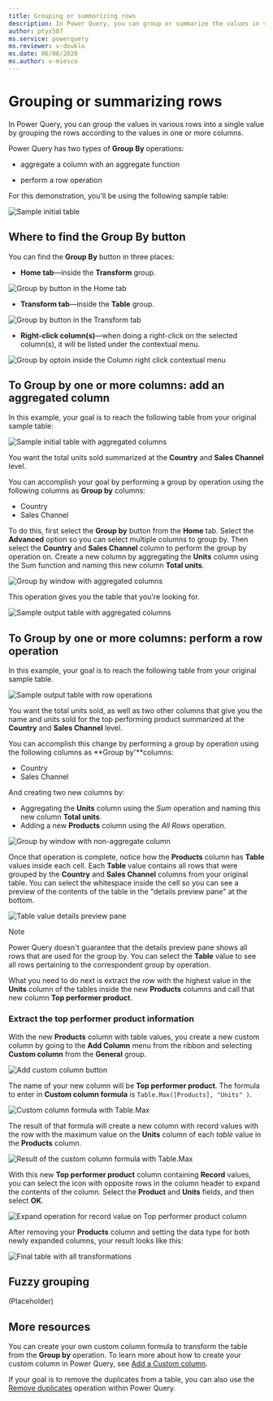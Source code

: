 ```yaml
---
title: Grouping or summarizing rows
description: In Power Query, you can group or summarize the values in various rows into a single value by grouping the rows according to the values in one or more columns. Power Query has two types of Group By operations: aggregate a column with an aggregate function, or perform a row operation.
author: ptyx507
ms.service: powerquery
ms.reviewer: v-douklo
ms.date: 06/08/2020
ms.author: v-miesco
---
```


# Grouping or summarizing rows

In Power Query, you can group the values in various rows into a single value by grouping the rows according to the values in one or more columns. 

Power Query has two types of **Group By** operations:

* aggregate a column with an aggregate function

* perform a row operation

For this demonstration, you'll be using the following sample table:

![Sample initial table](images/me-group-by-initial-table.png)

## Where to find the Group By button

You can find the **Group By** button in three places:

* **Home tab**&mdash;inside the **Transform** group.

![Group by button in the Home tab](images/me-group-by-home-icon.png)

* **Transform tab**&mdash;inside the **Table** group. 

![Group by button in the Transform tab](images/me-group-by-transform-icon.png)

* **Right-click column(s)**&mdash;when doing a right-click on the selected column(s), it will be listed under the contextual menu.

![Group by optoin inside the Column right click contextual menu](images/me-group-by-right-click-icon.png)

## To Group by one or more columns: add an aggregated column

In this example, your goal is to reach the following table from your original sample table:

![Sample initial table with aggregated columns](images/me-group-by-add-aggregated-column.png)

You want the total units sold summarized at the **Country** and **Sales Channel** level.

You can accomplish your goal by performing a group by operation using the following columns as **Group by** columns:
* Country
* Sales Channel

To do this, first select the **Group by** button from the **Home** tab. Select the **Advanced** option so you can select multiple columns to group by. Then select the **Country** and **Sales Channel** column to perform the group by operation on. Create a new column by aggregating the **Units** column using the Sum function and naming this new column **Total units**.

![Group by window with aggregated columns](images/me-group-by-add-aggregated-column-window.png)

This operation gives you the table that you're looking for.

![Sample output table with aggregated columns](images/me-group-by-add-aggregated-column-final.png)

## To Group by one or more columns: perform a row operation

In this example, your goal is to reach the following table from your original sample table.

![Sample output table with row operations](images/me-group-by-row-operation-final-table.png)

You want the total units sold, as well as two other columns that give you the name and units sold for the top performing product summarized at the **Country** and **Sales Channel** level.
 
You can accomplish this change by performing a group by operation using the following columns as **Group by'**columns:
* Country
* Sales Channel

And creating two new columns by:
* Aggregating the **Units** column using the *Sum* operation and naming this new column **Total units**. 
* Adding a new **Products** column using the *All Rows* operation.

![Group by window with non-aggregate column](images/me-group-by-row-operation-window.png)

Once that operation is complete, notice how the **Products** column has **Table** values inside each cell. Each **Table** value contains all rows that were grouped by the **Country** and **Sales Channel** columns from your original table. You can select the whitespace inside the cell so you can see a preview of the contents of the table in the "details preview pane" at the bottom.

![Table value details preview pane](images/me-group-by-row-operation-details-preview-pane.png)

>[!Note]
>Power Query doesn't guarantee that the details preview pane shows all rows that are used for the group by. You can select the **Table** value to see all rows pertaining to the correspondent group by operation. 

What you need to do next is extract the row with the highest value in the **Units** column of the tables inside the new **Products** columns and call that new column **Top performer product**.

### Extract the top performer product information

With the new **Products** column with table values, you create a new custom column by going to the **Add Column** menu from the ribbon and selecting **Custom column** from the **General** group.

![Add custom column button](images/me-add-custom-column-icon.png)

The name of your new column will be **Top performer product**. The formula to enter in **Custom column formula** is `Table.Max([Products], "Units" )`.

![Custom column formula with Table.Max](images/me-group-by-row-operation-custom-column-formula.png)

The result of that formula will create a new column with record values with the row with the maximum value on the **Units** column of each *table* value in the **Products** column.

![Result of the custom column formula with Table.Max](images/me-group-by-row-operation-custom-column-details-preview-pane.png)

With this new **Top performer product** column containing **Record** values, you can select the icon with opposite rows in the column header to expand the contents of the column. Select the **Product** and **Units** fields, and then select **OK**.

![Expand operation for record value on Top performer product column](images/me-group-by-row-operation-custom-column-expand-window.png)

After removing your **Products** column and setting the data type for both newly expanded columns, your result looks like this:

![Final table with all transformations](images/me-group-by-row-operation-final-table.png)

## Fuzzy grouping

(Placeholder)

## More resources

You can create your own custom column formula to transform the table from the **Group by** operation. To learn more about how to create your custom column in Power Query, see [Add a Custom column](add-custom-column.md).

If your goal is to remove the duplicates from a table, you can also use the [Remove duplicates](working-with-duplicates.md) operation within Power Query.
